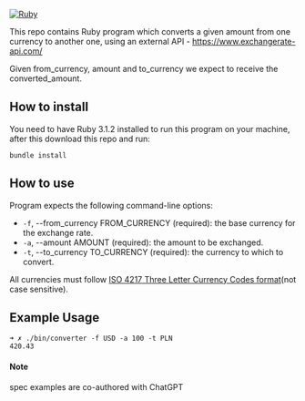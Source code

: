 [![Ruby](https://img.shields.io/badge/ruby-3.1.2-brightgreen.svg)](https://www.ruby-lang.org/en/news/2022/04/12/ruby-3-1-2-released/)

This repo contains Ruby program which converts a given amount from one currency to another one, using an
external API - https://www.exchangerate-api.com/

Given from_currency, amount and to_currency we expect to receive the converted_amount.
## How to install
You need to have Ruby 3.1.2 installed to run this program on your machine, after this download this repo and run:

 `bundle install`
## How to use
Program expects the following command-line options:

- `-f`, --from_currency FROM_CURRENCY (required): the base currency for the exchange rate.
- `-a`, --amount AMOUNT (required): the amount to be exchanged.
- `-t`, --to_currency TO_CURRENCY (required): the currency to which to convert.

All currencies must follow [ISO 4217 Three Letter Currency Codes format](https://www.exchangerate-api.com/docs/supported-currencies)(not case sensitive).

## Example Usage
```
➜ ✗ ./bin/converter -f USD -a 100 -t PLN
420.43
```

#### Note
spec examples are co-authored with ChatGPT
